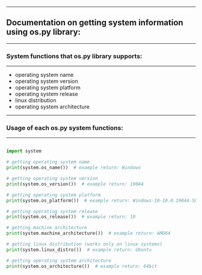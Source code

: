 ------------------------
## Documentation on getting system information using os.py library:
------------------------
### System functions that os.py library supports:
------------------------

* operating system name
* operating system version
* operating system platform
* operating system release
* linux distribution
* operating system architecture

------------------------
### Usage of each os.py system functions:
------------------------

```python

import system

# getting operating system name
print(system.os_name())  # example return: Windows

# getting operating system version
print(system.os_version())  # example return: 19044

# getting operating system platform
print(system.os_platform())  # example return: Windows-10-10.0.19044-SP0

# getting operating system release
print(system.os_release())  # example return: 10

# getting machine architecture
print(system.machine_architecture())  # example return: AMD64

# getting linux distribution (works only on linux systems)
print(system.linux_distro())  # example return: Ubuntu

# getting operating system architecture
print(system.os_architecture())  # example return: 64bit
```